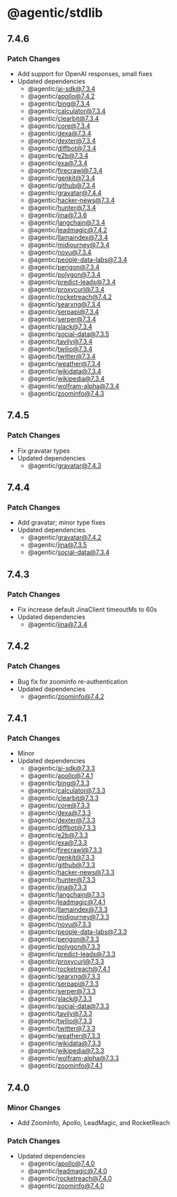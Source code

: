 # @agentic/stdlib

## 7.4.6

### Patch Changes

- Add support for OpenAI responses, small fixes
- Updated dependencies
  - @agentic/ai-sdk@7.3.4
  - @agentic/apollo@7.4.2
  - @agentic/bing@7.3.4
  - @agentic/calculator@7.3.4
  - @agentic/clearbit@7.3.4
  - @agentic/core@7.3.4
  - @agentic/dexa@7.3.4
  - @agentic/dexter@7.3.4
  - @agentic/diffbot@7.3.4
  - @agentic/e2b@7.3.4
  - @agentic/exa@7.3.4
  - @agentic/firecrawl@7.3.4
  - @agentic/genkit@7.3.4
  - @agentic/github@7.3.4
  - @agentic/gravatar@7.4.4
  - @agentic/hacker-news@7.3.4
  - @agentic/hunter@7.3.4
  - @agentic/jina@7.3.6
  - @agentic/langchain@7.3.4
  - @agentic/leadmagic@7.4.2
  - @agentic/llamaindex@7.3.4
  - @agentic/midjourney@7.3.4
  - @agentic/novu@7.3.4
  - @agentic/people-data-labs@7.3.4
  - @agentic/perigon@7.3.4
  - @agentic/polygon@7.3.4
  - @agentic/predict-leads@7.3.4
  - @agentic/proxycurl@7.3.4
  - @agentic/rocketreach@7.4.2
  - @agentic/searxng@7.3.4
  - @agentic/serpapi@7.3.4
  - @agentic/serper@7.3.4
  - @agentic/slack@7.3.4
  - @agentic/social-data@7.3.5
  - @agentic/tavily@7.3.4
  - @agentic/twilio@7.3.4
  - @agentic/twitter@7.3.4
  - @agentic/weather@7.3.4
  - @agentic/wikidata@7.3.4
  - @agentic/wikipedia@7.3.4
  - @agentic/wolfram-alpha@7.3.4
  - @agentic/zoominfo@7.4.3

## 7.4.5

### Patch Changes

- Fix gravatar types
- Updated dependencies
  - @agentic/gravatar@7.4.3

## 7.4.4

### Patch Changes

- Add gravatar; minor type fixes
- Updated dependencies
  - @agentic/gravatar@7.4.2
  - @agentic/jina@7.3.5
  - @agentic/social-data@7.3.4

## 7.4.3

### Patch Changes

- Fix increase default JinaClient timeoutMs to 60s
- Updated dependencies
  - @agentic/jina@7.3.4

## 7.4.2

### Patch Changes

- Bug fix for zoominfo re-authentication
- Updated dependencies
  - @agentic/zoominfo@7.4.2

## 7.4.1

### Patch Changes

- Minor
- Updated dependencies
  - @agentic/ai-sdk@7.3.3
  - @agentic/apollo@7.4.1
  - @agentic/bing@7.3.3
  - @agentic/calculator@7.3.3
  - @agentic/clearbit@7.3.3
  - @agentic/core@7.3.3
  - @agentic/dexa@7.3.3
  - @agentic/dexter@7.3.3
  - @agentic/diffbot@7.3.3
  - @agentic/e2b@7.3.3
  - @agentic/exa@7.3.3
  - @agentic/firecrawl@7.3.3
  - @agentic/genkit@7.3.3
  - @agentic/github@7.3.3
  - @agentic/hacker-news@7.3.3
  - @agentic/hunter@7.3.3
  - @agentic/jina@7.3.3
  - @agentic/langchain@7.3.3
  - @agentic/leadmagic@7.4.1
  - @agentic/llamaindex@7.3.3
  - @agentic/midjourney@7.3.3
  - @agentic/novu@7.3.3
  - @agentic/people-data-labs@7.3.3
  - @agentic/perigon@7.3.3
  - @agentic/polygon@7.3.3
  - @agentic/predict-leads@7.3.3
  - @agentic/proxycurl@7.3.3
  - @agentic/rocketreach@7.4.1
  - @agentic/searxng@7.3.3
  - @agentic/serpapi@7.3.3
  - @agentic/serper@7.3.3
  - @agentic/slack@7.3.3
  - @agentic/social-data@7.3.3
  - @agentic/tavily@7.3.3
  - @agentic/twilio@7.3.3
  - @agentic/twitter@7.3.3
  - @agentic/weather@7.3.3
  - @agentic/wikidata@7.3.3
  - @agentic/wikipedia@7.3.3
  - @agentic/wolfram-alpha@7.3.3
  - @agentic/zoominfo@7.4.1

## 7.4.0

### Minor Changes

- Add ZoomInfo, Apollo, LeadMagic, and RocketReach

### Patch Changes

- Updated dependencies
  - @agentic/apollo@7.4.0
  - @agentic/leadmagic@7.4.0
  - @agentic/rocketreach@7.4.0
  - @agentic/zoominfo@7.4.0
